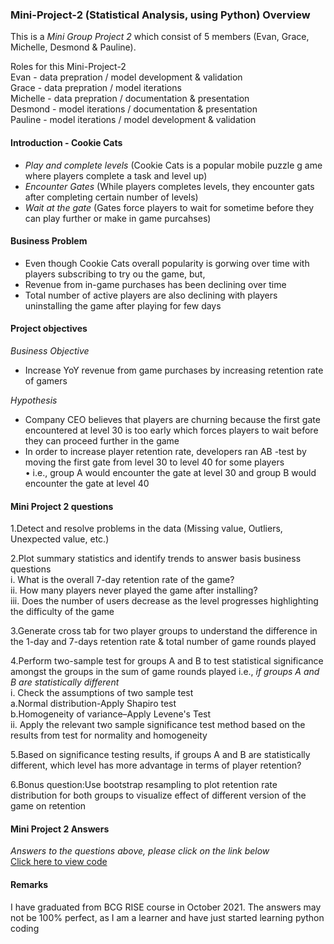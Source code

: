 ### Mini-Project-2 (Statistical Analysis, using Python) Overview

This is a _Mini Group Project 2_ which consist of 5 members (Evan, Grace, Michelle, Desmond & Pauline). <br>

Roles for this Mini-Project-2 <br>
Evan - data prepration / model development & validation <br>
Grace - data prepration / model iterations <br>
Michelle - data prepration / documentation & presentation  <br>
Desmond - model iterations / documentation & presentation <br>
Pauline - model iterations / model development & validation <br>

#### Introduction - Cookie Cats
- _Play and complete levels_ (Cookie Cats is a popular mobile puzzle g ame where players complete a task and level up)
- _Encounter Gates_ (While players completes levels, they encounter gats after completing certain number of levels)
- _Wait at the gate_ (Gates force players to wait for sometime before they can play further or make in game purcahses)

#### Business Problem
- Even though Cookie Cats overall popularity is gorwing over time with players subscribing to try ou the game, but,
- Revenue from in-game purchases has been declining over time
- Total number of active players are also declining with players uninstalling the game after playing for few days

#### Project objectives
 _Business Objective_ 
 - Increase YoY revenue from game purchases by increasing retention rate of gamers <br>

 _Hypothesis_ 
- Company CEO believes that players are churning because the first gate encountered at level 30 is too early which forces players to wait before they can proceed further in the game <br>
- In order to increase player retention rate, developers ran AB -test by moving the first gate from level 30 to level 40 for some players <br>
• i.e., group A would encounter the gate at level 30 and group B would encounter the gate at level 40

#### Mini Project 2 questions

1.Detect and resolve problems in the data (Missing value, Outliers, Unexpected value, etc.) <br>

2.Plot summary statistics and identify trends to answer basis business questions <br>
i. What is the overall 7-day retention rate of the game? <br>
ii. How many players never played the game after installing? <br>
iii. Does the number of users decrease as the level progresses highlighting the difficulty of the game <br>

3.Generate cross tab for two player groups to understand the difference in the 1-day and 7-days retention rate & total number of game rounds played <br>

4.Perform two-sample test for groups A and B to test statistical significance amongst the groups in the sum of game rounds played i.e., _if groups A and B are statistically different_ <br>
i. Check the assumptions of two sample test <br>
a.Normal distribution-Apply Shapiro test <br>
b.Homogeneity of variance–Apply Levene's Test <br>
ii. Apply the relevant two sample significance test method based on the results from test for normality and homogeneity <br>

5.Based on significance testing results, if groups A and B are statistically different, which level has more advantage in terms of player retention? <br>

6.Bonus question:Use bootstrap resampling to plot retention rate distribution for both groups to visualize effect of different version of the game on retention <br>


#### Mini Project 2 Answers

*Answers to the questions above, please click on the link below* <br>
[Click here to view code](https://github.com/YuriEvan/Mini-Project-2/blob/main/Mini_project_2_Final_Group%208.ipynb)


#### Remarks

I have graduated from BCG RISE course in October 2021. The answers may not be 100% perfect, as I am a learner and have just started learning python coding <br>
